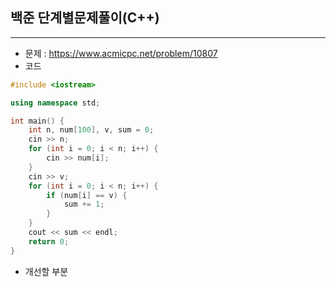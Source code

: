 ## 백준 단계별문제풀이(C++)

-----
- 문제 : https://www.acmicpc.net/problem/10807
- 코드

```C++
#include <iostream>

using namespace std;

int main() {
	int n, num[100], v, sum = 0;
	cin >> n;
	for (int i = 0; i < n; i++) {
		cin >> num[i];
	}
	cin >> v;
	for (int i = 0; i < n; i++) {
		if (num[i] == v) {
			sum += 1;
		}
	}
	cout << sum << endl;
	return 0;
}
```
- 개선할 부분
